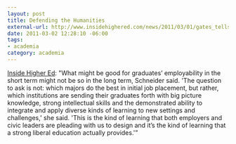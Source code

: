 ```yaml
--- 
layout: post
title: Defending the Humanities
external-url: http://www.insidehighered.com/news/2011/03/01/gates_tells_governors_they_might_determine_public_university_program_funding_based_on_job_creation
date: 2011-03-02 12:28:10 -06:00
tags:
- academia
category: academia
---
```

<a href="http://www.insidehighered.com/news/2011/03/01/gates_tells_governors_they_might_determine_public_university_program_funding_based_on_job_creation">Inside Higher Ed</a>: "What might be good for graduates’ employability in the short term might not be so in the long term, Schneider said. 'The question to ask is not: which majors do the best in initial job placement, but rather, which institutions are sending their graduates forth with big picture knowledge, strong intellectual skills and the demonstrated ability to integrate and apply diverse kinds of learning to new settings and challenges,' she said. 'This is the kind of learning that both employers and civic leaders are pleading with us to design and it’s the kind of learning that a strong liberal education actually provides.'”
